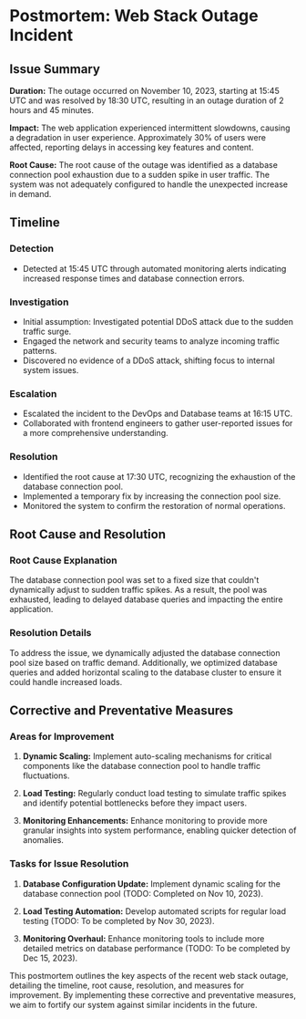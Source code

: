 # Postmortem: Web Stack Outage Incident

## Issue Summary

**Duration:**
The outage occurred on November 10, 2023, starting at 15:45 UTC and was resolved by 18:30 UTC, resulting in an outage duration of 2 hours and 45 minutes.

**Impact:**
The web application experienced intermittent slowdowns, causing a degradation in user experience. Approximately 30% of users were affected, reporting delays in accessing key features and content.

**Root Cause:**
The root cause of the outage was identified as a database connection pool exhaustion due to a sudden spike in user traffic. The system was not adequately configured to handle the unexpected increase in demand.

## Timeline

### Detection

- Detected at 15:45 UTC through automated monitoring alerts indicating increased response times and database connection errors.

### Investigation

- Initial assumption: Investigated potential DDoS attack due to the sudden traffic surge.
- Engaged the network and security teams to analyze incoming traffic patterns.
- Discovered no evidence of a DDoS attack, shifting focus to internal system issues.

### Escalation

- Escalated the incident to the DevOps and Database teams at 16:15 UTC.
- Collaborated with frontend engineers to gather user-reported issues for a more comprehensive understanding.

### Resolution

- Identified the root cause at 17:30 UTC, recognizing the exhaustion of the database connection pool.
- Implemented a temporary fix by increasing the connection pool size.
- Monitored the system to confirm the restoration of normal operations.

## Root Cause and Resolution

### Root Cause Explanation

The database connection pool was set to a fixed size that couldn't dynamically adjust to sudden traffic spikes. As a result, the pool was exhausted, leading to delayed database queries and impacting the entire application.

### Resolution Details

To address the issue, we dynamically adjusted the database connection pool size based on traffic demand. Additionally, we optimized database queries and added horizontal scaling to the database cluster to ensure it could handle increased loads.

## Corrective and Preventative Measures

### Areas for Improvement

1. **Dynamic Scaling:**
   Implement auto-scaling mechanisms for critical components like the database connection pool to handle traffic fluctuations.

2. **Load Testing:**
   Regularly conduct load testing to simulate traffic spikes and identify potential bottlenecks before they impact users.

3. **Monitoring Enhancements:**
   Enhance monitoring to provide more granular insights into system performance, enabling quicker detection of anomalies.

### Tasks for Issue Resolution

1. **Database Configuration Update:**
   Implement dynamic scaling for the database connection pool (TODO: Completed on Nov 10, 2023).

2. **Load Testing Automation:**
   Develop automated scripts for regular load testing (TODO: To be completed by Nov 30, 2023).

3. **Monitoring Overhaul:**
   Enhance monitoring tools to include more detailed metrics on database performance (TODO: To be completed by Dec 15, 2023).

This postmortem outlines the key aspects of the recent web stack outage, detailing the timeline, root cause, resolution, and measures for improvement. By implementing these corrective and preventative measures, we aim to fortify our system against similar incidents in the future.

